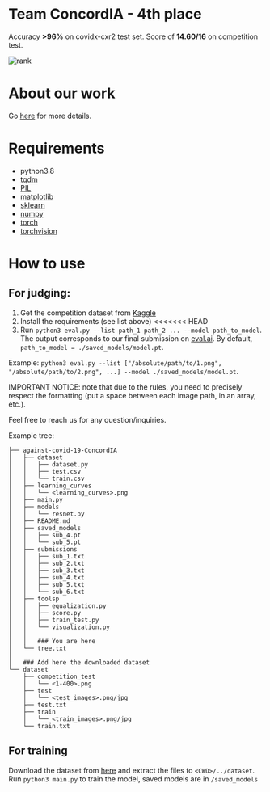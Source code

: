 # Team ConcordIA - 4th place
Accuracy **>96%** on covidx-cxr2 test set. Score of **14.60/16** on competition test. 

![rank](https://gillesschneider.github.io/me/assets/images/rank.png)

# About our work
Go [here](https://gillesschneider.github.io/me/against-covid-19.html) for more details.

# Requirements

- python3.8
- [tqdm](https://pypi.org/project/tqdm/)
- [PIL](https://pypi.org/project/Pillow/)
- [matplotlib](https://pypi.org/project/matplotlib/)
- [sklearn](https://pypi.org/project/scikit-learn/)
- [numpy](https://pypi.org/project/numpy/)
- [torch](https://pypi.org/project/torch/)
- [torchvision](https://pypi.org/project/torchvision/)

# How to use

## For judging:
1. Get the competition dataset from [Kaggle](https://www.kaggle.com/andyczhao/covidx-cxr2)
2. Install the requirements (see list above)
<<<<<<< HEAD
4. Run `python3 eval.py --list path_1 path_2 ... --model path_to_model`. The output corresponds to our final submission on [eval.ai](https://eval.ai/web/challenges/challenge-page/925/leaderboard/2424). By default, `path_to_model = ./saved_models/model.pt`.

Example: `python3 eval.py --list ["/absolute/path/to/1.png", "/absolute/path/to/2.png", ...] --model ./saved_models/model.pt`.

IMPORTANT NOTICE: note that due to the rules, you need to precisely respect the formatting (put a space between each image path, in an array, etc.).

Feel free to reach us for any question/inquiries.

Example tree:
```
├── against-covid-19-ConcordIA
│   ├── dataset
│   │   ├── dataset.py
│   │   ├── test.csv
│   │   └── train.csv
│   ├── learning_curves
│   │   └── <learning_curves>.png
│   ├── main.py
│   ├── models
│   │   └── resnet.py
│   ├── README.md
│   ├── saved_models
│   │   ├── sub_4.pt
│   │   └── sub_5.pt
│   ├── submissions
│   │   ├── sub_1.txt
│   │   ├── sub_2.txt
│   │   ├── sub_3.txt
│   │   ├── sub_4.txt
│   │   ├── sub_5.txt
│   │   └── sub_6.txt
│   ├── toolsp
│   │   ├── equalization.py
│   │   ├── score.py
│   │   ├── train_test.py
│   │   └── visualization.py
│   │
│   │   ### You are here
│   └── tree.txt
│
│   ### Add here the downloaded dataset
└── dataset
    ├── competition_test
    │   └── <1-400>.png
    ├── test
    │   └── <test_images>.png/jpg
    ├── test.txt
    ├── train
    │   └── <train_images>.png/jpg
    └── train.txt
```

## For training

Download the dataset from [here](https://www.kaggle.com/andyczhao/covidx-cxr2) and extract the files to `<CWD>/../dataset`.
Run `python3 main.py` to train the model, saved models are in `/saved_models`
